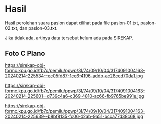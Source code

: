 # Hasil

Hasil perolehan suara paslon dapat dilihat pada file paslon-01.txt, paslon-02.txt, dan paslon-03.txt.

Jika tidak ada, artinya data tersebut belum ada pada SIREKAP.

## Foto C Plano

https://sirekap-obj-formc.kpu.go.id/fb7c/pemilu/ppwp/31/74/09/10/04/3174091004163-20240214-225534--ec05fd87-1ce6-4196-addb-ac28ced70da1.jpg

https://sirekap-obj-formc.kpu.go.id/fb7c/pemilu/ppwp/31/74/09/10/04/3174091004163-20240214-225601--d739c4a6-c369-4810-ac66-fb9765be991e.jpg

https://sirekap-obj-formc.kpu.go.id/fb7c/pemilu/ppwp/31/74/09/10/04/3174091004163-20240214-225639--b8bf8135-fc06-42ab-9a51-bcca77d38c68.jpg
